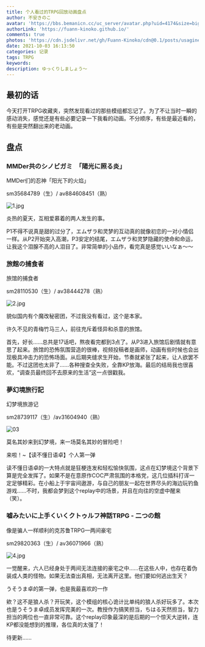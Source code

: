 ```yaml
---
title: 个人看过的TRPG回放动画盘点
author: 不安きのこ
avatar: 'https://bbs.bemanicn.cc/uc_server/avatar.php?uid=4174&size=big'
authorLink: 'https://fuann-kinoko.github.io/'
comments: true
photos: 'https://cdn.jsdelivr.net/gh/Fuann-Kinoko/cdn@0.1/posts/usagineko.jpg'
date: 2021-10-03 16:13:50
categories: 记录
tags: TRPG
keywords:
description: ゆっくりしましょう～ 
---
```

## 最初的话

​		今天打开TRPG收藏夹，突然发现看过的那些模组都忘记了。为了不让当时一瞬的感动消失，感觉还是有些必要记录一下我看的动画。不分顺序，有些是最近看的，有些是突然翻出来的老动画。

## 盘点

### **MMDer共のシノビガミ　「陽光に照る炎」**



MMDer们的忍神「阳光下的火焰」

sm35684789（生）/ av884608451（熟）



![1.jpg](https://img.cdn.nimg.jp/s/nicovideo/thumbnails/35684789/35684789.99932834.original/r1280x720l?key=b17d55d0a0312b38cf7c770feaba35e8df10b4b6c4724e19a3b97adec48c7e4d)



炎热的夏天，互相爱慕着的两人发生的事。

P1不得不说真是甜的过分了，エムザラ和灵梦的互动真的就像初恋的一对小情侣一样。从P2开始突入高潮，P3安定的结尾，エムザラ和灵梦隐藏的使命和命运，让我这个泪腺不高的人泪目了。非常简单的小品作，看完真是感觉いいなぁ～～



### **旅館の捕食者**



旅馆的捕食者

sm28110530（生）/ av38444278（熟）



![2.jpg](https://img.cdn.nimg.jp/s/nicovideo/thumbnails/28110530/28110530.original/r1280x720l?key=c849914e3ac5ca9630ac0f245c6d3ab531493154c808bfc39ca31b4946cbc5a8)



貌似国内有个魔改秘密团，不过我没有看过，这个是本家。

许久不见的青梅竹马三人，前往充斥着怪异和杀意的旅馆。

首先，好长……总共是17话吧，熬夜看完都到3点了。从P3进入旅馆后剧情就有意思了起来。旅馆的恐怖氛围营造的很棒，视频投稿者是画师，动画有些时候也会出现极具冲击力的恐怖场面。从后期夹缝求生开始，节奏就紧张了起来，让人欲罢不能。不过这团也太非了……各种搜查全失败，全靠KP放海。最后的结局我也很喜欢，“调查员最终回不去原来的生活”这一点很戳我。



### 夢幻境旅行記



幻梦境旅游记

sm28739117（生）/av31604940（熟）

![03](https://i.loli.net/2021/10/04/AJfMuLaND6tmjYR.png)



莫名其妙来到幻梦境，来一场莫名其妙的冒险吧！

来啦！~【读不懂日语卓】个人第一弹

读不懂日语卓的一大特点就是狂梗连发和轻松愉快氛围，这点在幻梦境这个背景下算是完全发挥了。如果不是在意原作COC严肃氛围的本格党，这几位插科打诨一定足够精彩。在小船上于宇宙间遨游，与自己的朋友一起在世界尽头的海边玩钓鱼游戏……不时，我都会梦到这个replay中的场景，并且在向往的空虚中醒来（笑）。



### 嘘みたいに上手くいくクトゥルフ神話TRPG - 二つの館



像是骗人一样顺利的克苏鲁TRPG—两间豪宅

sm29820363（生）/ av36071966（熟）

![4.jpg](https://img.cdn.nimg.jp/s/nicovideo/thumbnails/29820363/29820363.original/r1280x720l?key=3cf53a4fb9a9b01f1954cc8c3e6e09bd4fe9ce5a1c76265e2f8561ed1ce840b6)



一觉醒来，六人已经身处于两间无法连接的豪宅之中……在这些人中，也存在着伪装成人类的怪物。如果无法查出真相，无法离开这里。他们要如何逃出生天？

うそうま卓的第一弹，也是我最喜欢的一作

欸？这不是狼人杀？开玩笑，这个模组的核心诡计比单纯的狼人杀好玩多了。本次也是うそうま卓成员发挥完美的一次。教授作为搞笑担当，ちはる天然担当，智力担当的两位也一直非常可靠。这个replay印象最深的是后期的一个惊天大逆转，连KP都没能想到的推理，各位真的太强了！



待更新……